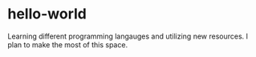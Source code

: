 # hello-world

Learning different programming langauges and utilizing new resources.
I plan to make the most of this space.
